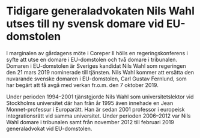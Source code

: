 # Tidigare generaladvokaten Nils Wahl utses till ny svensk domare vid EU-domstolen

I marginalen av gårdagens möte i Coreper II hölls en regeringskonferens i syfte att utse en domare i EU\-domstolen och två domare i tribunalen. Domaren i EU\-domstolen är Sveriges kandidat Nils Wahl som regeringen den 21 mars 2019 nominerade till tjänsten. Nils Wahl kommer att ersätta den nu­varande svenske domaren i EU\-domstolen, Carl Gustav Fernlund, som har begärt att få avgå med verkan fr.o.m. den 7 oktober 2019\.

Under perioden 1994–2001 tjänstgjorde Nils Wahl som universitetslektor vid Stockholms universitet där han från år 1995 även innehade en Jean Monnet\-professur i Europarätt. Han är sedan 2001 professor i europeisk integrations­rätt vid samma universitet. Under perioden 2006–2012 var Nils Wahl domare i tribunalen samt från november 2012 till februari 2019 generaladvokat vid EU\-domstolen.
